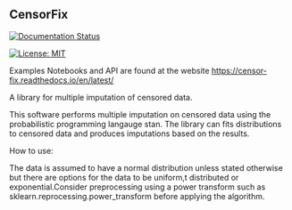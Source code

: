 ## CensorFix

[![Documentation Status](https://readthedocs.org/projects/censor-fix/badge/?version=latest)](https://censor-fix.readthedocs.io/en/latest/?badge=latest)

[![License: MIT](https://img.shields.io/badge/License-MIT-yellow.svg)](https://opensource.org/licenses/MIT)


Examples Notebooks and API are found at the website https://censor-fix.readthedocs.io/en/latest/


A library for multiple imputation of censored data.

This software performs multiple imputation on censored data using the probabilistic programming langauge stan. 
The library can fits distributions to censored data and produces imputations based on the results.

How to use:

The data is assumed to have a normal distribution unless stated otherwise but there are options for the data to be uniform,t distributed or exponential.Consider preprocessing 
using a power transform such as sklearn.reprocessing.power_transform before applying the algorithm.



